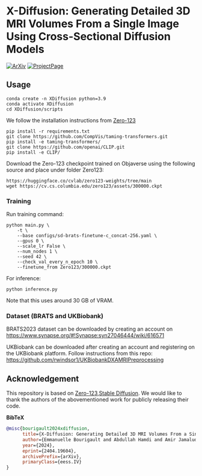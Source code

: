 # X-Diffusion: Generating Detailed 3D MRI Volumes From a Single Image Using Cross-Sectional Diffusion Models
[![ArXiv](https://img.shields.io/badge/ArXiv-Paper-<COLOR>.svg)](https://arxiv.org/abs/2404.19604)
[![ProjectPage](https://img.shields.io/badge/Project_Page-blue)](https://emmanuelleb985.github.io/XDiffusion/)

##  Usage
```
conda create -n XDiffusion python=3.9
conda activate XDiffusion
cd XDiffusion/scripts
```

We follow the installation instructions from [Zero-123](https://github.com/cvlab-columbia/zero123)


```
pip install -r requirements.txt
git clone https://github.com/CompVis/taming-transformers.git
pip install -e taming-transformers/
git clone https://github.com/openai/CLIP.git
pip install -e CLIP/
```

Download the Zero-123 checkpoint trained on Objaverse using the following source and place under folder Zero123:

```
https://huggingface.co/cvlab/zero123-weights/tree/main
wget https://cv.cs.columbia.edu/zero123/assets/300000.ckpt    
```

### Training

Run training command:  
```
python main.py \
    -t \
    --base configs/sd-brats-finetune-c_concat-256.yaml \
    --gpus 0 \
    --scale_lr False \
    --num_nodes 1 \
    --seed 42 \
    --check_val_every_n_epoch 10 \
    --finetune_from Zero123/300000.ckpt 
```

For inference:
```
python inference.py
```

Note that this uses around 30 GB of VRAM.


### Dataset (BRATS and UKBiobank)

BRATS2023 dataset can be downloaded by creating an account on https://www.synapse.org/#!Synapse:syn27046444/wiki/616571

UKBiobank can be downloaded after creating an account and registering on the UKBiobank platform. 
Follow instructions from this repo: 
https://github.com/rwindsor1/UKBiobankDXAMRIPreprocessing


##  Acknowledgement
This repository is based on [Zero-123](https://github.com/cvlab-columbia/zero123),[Stable Diffusion](https://github.com/CompVis/stable-diffusion). We would like to thank the authors of the abovementioned work for publicly releasing their code. 

**BibTeX**
```bibtex
@misc{bourigault2024xdiffusion,
      title={X-Diffusion: Generating Detailed 3D MRI Volumes From a Single Image Using Cross-Sectional Diffusion Models}, 
      author={Emmanuelle Bourigault and Abdullah Hamdi and Amir Jamaludin},
      year={2024},
      eprint={2404.19604},
      archivePrefix={arXiv},
      primaryClass={eess.IV}
}
```
